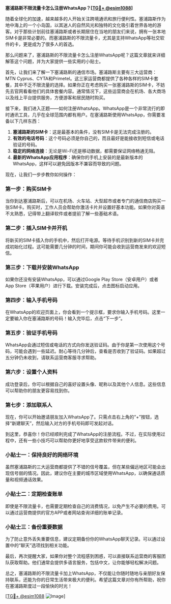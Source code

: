 **塞浦路斯不限流量卡怎么注册WhatsApp？[[TG💪+ @esim1088](https://t.me/s/esim1088)]**

随着全球化的加速，越来越多的人开始关注跨境通讯和旅行便利性。塞浦路斯作为地中海上的一个小岛国，以其迷人的自然风光和独特的文化吸引着世界各地的游客。对于那些计划前往塞浦路斯或者长期居住在当地的朋友们来说，拥有一张本地SIM卡是非常必要的。而塞浦路斯的不限流量卡，尤其是支持WhatsApp等社交软件的卡，更是成为了很多人的首选。

那么问题来了，塞浦路斯的不限流量卡怎么注册WhatsApp呢？这篇文章就来详细解答这个问题，并为大家提供一些实用的小贴士。

首先，让我们来了解一下塞浦路斯的通信市场。塞浦路斯主要有三大运营商：MTN Cyprus、CYTA和Primetel。这三家运营商都提供了各种各样的SIM卡套餐，其中不乏不限流量的选择。如果你正在考虑购买一张塞浦路斯的SIM卡，不妨先去官网看看他们的具体套餐内容。通常情况下，这些运营商会在机场、各大商场以及线上平台提供服务，方便游客和居民随时购买。

接下来，我们进入正题——如何注册WhatsApp。WhatsApp是一个非常流行的即时通讯工具，几乎在全球范围内都有用户。在塞浦路斯使用WhatsApp，你需要准备以下几样东西：

1. **塞浦路斯的SIM卡**：这是最基本的条件，没有SIM卡是无法完成注册的。
2. **有效的电话号码**：这个号码必须是你自己的，而且最好是能接收到短信或电话验证的号码。
3. **稳定的网络连接**：无论是Wi-Fi还是移动数据，都需要保证网络畅通无阻。
4. **最新的WhatsApp应用程序**：确保你的手机上安装的是最新版本的WhatsApp，这样可以避免因版本不兼容而导致的问题。

现在，让我们一步步教你如何操作：

### 第一步：购买SIM卡

当你到达塞浦路斯后，可以在机场、火车站、大型超市或者专门的通信商店购买一张SIM卡。购买时，工作人员会帮助你激活卡片并设置好基本功能。如果你对英语不太熟悉，记得带上翻译软件或者提前了解一些基础术语。

### 第二步：插入SIM卡并开机

将新买的SIM卡插入你的手机中，然后打开电源。等待手机识别到新的SIM卡并完成初始化过程。这可能需要几分钟的时间，期间你可能会收到运营商发来的欢迎短信。

### 第三步：下载并安装WhatsApp

如果你还没有安装WhatsApp，可以通过Google Play Store（安卓用户）或者App Store（苹果用户）进行下载。安装完成后，点击图标启动应用。

### 第四步：输入手机号码

在WhatsApp的欢迎页面上，你会看到一个提示框，要求你输入手机号码。这里一定要输入你在塞浦路斯的号码！输入完毕后，点击“下一步”。

### 第五步：验证手机号码

WhatsApp会通过短信或电话的方式向你发送验证码。由于你是第一次使用这个号码，可能会遇到一些延迟。耐心等待几分钟后，查看是否收到了验证码。如果超过五分钟仍未收到，请联系运营商客服寻求帮助。

### 第六步：设置个人资料

成功登录后，你可以根据自己的喜好设置头像、昵称以及其他个人信息。这些信息可以帮助你的朋友更容易找到你。

### 第七步：添加联系人

现在，你可以开始邀请朋友加入WhatsApp了。只需点击右上角的“+”按钮，选择“新建聊天”，然后输入对方的手机号码即可发起对话。

到这里，恭喜你！你已经顺利完成了WhatsApp的注册流程。不过，在实际使用过程中，还有一些小技巧可以帮助你更好地享受这款软件带来的便利。

### 小贴士一：保持良好的网络环境

虽然塞浦路斯的三大运营商都提供了不错的信号覆盖，但在某些偏远地区可能会出现信号弱的情况。因此，建议你在主要的城市区域使用WhatsApp，以确保通话质量和视频通话效果。

### 小贴士二：定期检查账单

即使是不限流量卡，也需要定期检查自己的消费情况，以免产生不必要的费用。可以通过运营商提供的官方APP或者网站查询详细的账单记录。

### 小贴士三：备份重要数据

为了防止意外丢失重要信息，建议定期备份你的WhatsApp聊天记录。可以通过设置中的“聊天”选项找到相关功能。

最后，再次提醒大家，如果你对整个流程感到困惑，可以直接联系运营商的客服团队获取帮助。他们通常会提供多语言服务，包括中文，让你能够轻松解决问题。

总之，塞浦路斯的不限流量卡加上WhatsApp，不仅能让你随时随地与亲朋好友保持联系，还能为你的日常生活带来极大的便利。希望这篇文章对你有所帮助，祝你在塞浦路斯度过一段愉快的时光！

[[TG💪+ @esim1088](https://t.me/s/esim1088) ![Image](https://i.postimg.cc/4NQfJmqS/Snipaste-2025-05-13-00-14-12.png)]